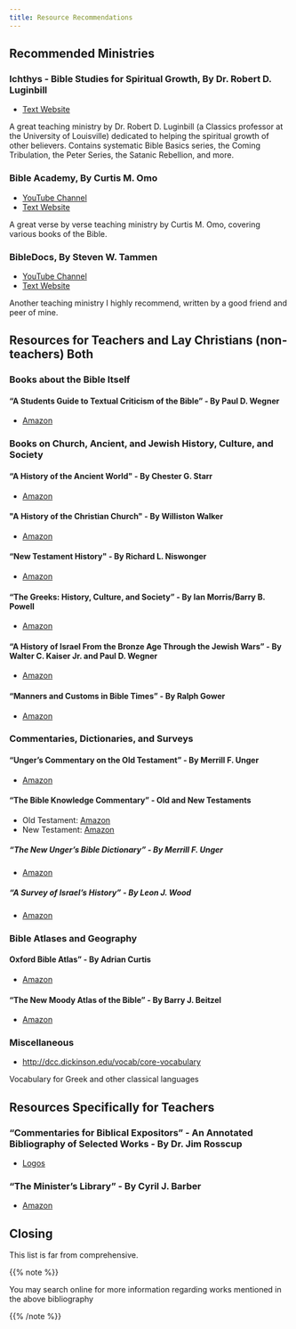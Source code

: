 ```yaml
---
title: Resource Recommendations 
---
```


## Recommended Ministries

### Ichthys - Bible Studies for Spiritual Growth, By Dr. Robert D. Luginbill

- [Text Website](https://ichthys.com/)

A great teaching ministry by Dr. Robert D. Luginbill (a Classics professor at the University of Louisville) dedicated to helping the spiritual growth of other believers. Contains systematic Bible Basics series, the Coming Tribulation, the Peter Series, the Satanic Rebellion, and more. 

### Bible Academy, By Curtis M. Omo

- [YouTube Channel](https://www.youtube.com/channel/UCkp-J7VPT7NcwmuiNfD2fkg)
- [Text Website](https://bibleacademyonline.com/omo/)

A great verse by verse teaching ministry by Curtis M. Omo, covering various books of the Bible.

### BibleDocs, By Steven W. Tammen

- [YouTube Channel](https://www.youtube.com/@BibleDocs/featured)
- [Text Website](https://www.bibledocs.org/)

Another teaching ministry I highly recommend, written by a good friend and peer of mine.

## Resources for Teachers and Lay Christians (non-teachers) Both

### Books about the Bible Itself

#### “A Students Guide to Textual Criticism of the Bible” - By Paul D. Wegner

- [Amazon](https://www.amazon.com/Students-Guide-Textual-Criticism-Bible/dp/0830827315)


### Books on Church, Ancient, and Jewish History, Culture, and Society

#### “A History of the Ancient World" - By Chester G. Starr

- [Amazon](https://www.amazon.com/History-Ancient-World-Chester-Starr/dp/0195066294)

#### "A History of the Christian Church" - By Williston Walker

- [Amazon](https://www.amazon.com/History-Christian-Church-Williston-Walker/dp/0684184176)

#### “New Testament History" - By Richard L. Niswonger

- [Amazon](https://www.amazon.com/Testament-History-Ph-D-Richard-Niswonger/dp/0310312019)

#### “The Greeks: History, Culture, and Society” - By Ian Morris/Barry B. Powell

- [Amazon](https://www.amazon.com/Greeks-History-Culture-Society-2nd/dp/0205697348) 

#### “A History of Israel From the Bronze Age Through the Jewish Wars” - By Walter C. Kaiser Jr. and Paul D. Wegner

- [Amazon](https://www.amazon.com/History-Israel-Bronze-through-Jewish/dp/1433643189)

#### “Manners and Customs in Bible Times” - By Ralph Gower

- [Amazon](https://www.amazon.com/New-Manners-Customs-Bible-Times/dp/080245965X)

### Commentaries, Dictionaries, and Surveys

#### “Unger’s Commentary on the Old Testament” - By Merrill F. Unger

- [Amazon](https://www.amazon.com/Ungers-Commentary-Testament-Merrill-Unger/dp/0899574157)

#### “The Bible Knowledge Commentary” - Old and New Testaments

- Old Testament: [Amazon](https://www.amazon.com/Bible-Knowledge-Commentary-Old-Testament/dp/0882078135)
- New Testament: [Amazon](https://www.amazon.com/Bible-Knowledge-Commentary-Exposition-Scriptures/dp/0882078127)

##### “The New Unger’s Bible Dictionary” - By Merrill F. Unger

- [Amazon](https://www.amazon.com/New-Ungers-Bible-Dictionary/dp/0802490662)

##### “A Survey of Israel’s History” - By Leon J. Wood

- [Amazon](https://www.amazon.com/Survey-Israels-History-Leon-Wood/dp/031034770X)

### Bible Atlases and Geography

#### Oxford Bible Atlas” - By Adrian Curtis

- [Amazon](https://www.amazon.com/Oxford-Bible-Atlas-Adrian-Curtis/dp/0199560463)

#### “The New Moody Atlas of the Bible” - By Barry J. Beitzel

- [Amazon](https://www.amazon.com/New-Moody-Atlas-Bible/dp/0802404413)

### Miscellaneous

- http://dcc.dickinson.edu/vocab/core-vocabulary  

Vocabulary for Greek and other classical languages  

## Resources Specifically for Teachers

### “Commentaries for Biblical Expositors” - An Annotated Bibliography of Selected Works - By Dr. Jim Rosscup

- [Logos](https://www.logos.com/product/6259/commentaries-for-biblical-expositors) 

### “The Minister’s Library” - By Cyril J. Barber

- [Amazon](https://www.amazon.com/Ministers-Library-Cyril-J-Barber/dp/0802452965)

## Closing

This list is far from comprehensive.

{{% note %}}

You may search online for more information regarding works mentioned in the above bibliography

{{% /note %}}

